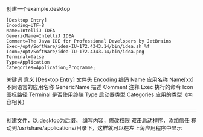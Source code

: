 

创建一个example.desktop

```
[Desktop Entry]
Encoding=UTF-8
Name=IntelliJ IDEA
GenericName=IntelliJ IDEA
Comment=The Java IDE for Professional Developers by JetBrains
Exec=/opt/SoftWare/idea-IU-172.4343.14/bin/idea.sh %f
Icon=/opt/SoftWare/idea-IU-172.4343.14/bin/idea.png
Terminal=false
Type=Application
Categories=Application;Programme;
```

关键词	                     意义
[Desktop Entry]	            文件头
Encoding	                    编码
Name	                    应用名称
Name[xx]	                    不同语言的应用名称
GenericName	            描述
Comment	                注释
Exec	                        执行的命令
Icon	                        图标路径
Terminal	                是否使用终端
Type	                        启动器类型
Categories	            应用的类型（内容相关）


---
创建文件，以.desktop为后缀。
编写内容，修改权限
双击启动程序，添加信任
移动到/usr/share/applications/目录下，这样就可以在左上角应用程序中显示
